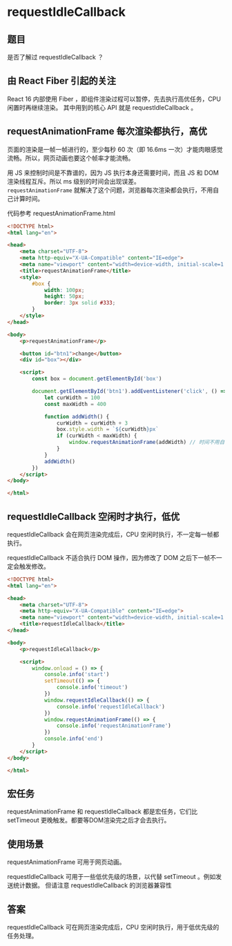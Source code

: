 # requestIdleCallback

## 题目

是否了解过 requestIdleCallback ？

## 由 React Fiber 引起的关注

React 16 内部使用 Fiber ，即组件渲染过程可以暂停，先去执行高优任务，CPU 闲置时再继续渲染。
其中用到的核心 API 就是 requestIdleCallback 。

## requestAnimationFrame 每次渲染都执行，高优

页面的渲染是一帧一帧进行的，至少每秒 60 次（即 16.6ms 一次）才能肉眼感觉流畅。所以，网页动画也要这个帧率才能流畅。

用 JS 来控制时间是不靠谱的，因为 JS 执行本身还需要时间，而且 JS 和 DOM 渲染线程互斥。所以 ms 级别的时间会出现误差。<br>
`requestAnimationFrame` 就解决了这个问题，浏览器每次渲染都会执行，不用自己计算时间。

代码参考 requestAnimationFrame.html

```html
<!DOCTYPE html>
<html lang="en">

<head>
    <meta charset="UTF-8">
    <meta http-equiv="X-UA-Compatible" content="IE=edge">
    <meta name="viewport" content="width=device-width, initial-scale=1.0">
    <title>requestAnimationFrame</title>
    <style>
        #box {
            width: 100px;
            height: 50px;
            border: 3px solid #333;
        }
    </style>
</head>

<body>
    <p>requestAnimationFrame</p>

    <button id="btn1">change</button>
    <div id="box"></div>

    <script>
        const box = document.getElementById('box')

        document.getElementById('btn1').addEventListener('click', () => {
            let curWidth = 100
            const maxWidth = 400

            function addWidth() {
                curWidth = curWidth + 3
                box.style.width = `${curWidth}px`
                if (curWidth < maxWidth) {
                    window.requestAnimationFrame(addWidth) // 时间不用自己控制
                }
            }
            addWidth()
        })
    </script>
</body>

</html>
```

## requestIdleCallback 空闲时才执行，低优

requestIdleCallback 会在网页渲染完成后，CPU 空闲时执行，不一定每一帧都执行。

requestIdleCallback 不适合执行 DOM 操作，因为修改了 DOM 之后下一帧不一定会触发修改。

```html
<!DOCTYPE html>
<html lang="en">

<head>
    <meta charset="UTF-8">
    <meta http-equiv="X-UA-Compatible" content="IE=edge">
    <meta name="viewport" content="width=device-width, initial-scale=1.0">
    <title>requestIdleCallback</title>
</head>

<body>
    <p>requestIdleCallback</p>

    <script>
        window.onload = () => {
            console.info('start')
            setTimeout(() => {
                console.info('timeout')
            })
            window.requestIdleCallback(() => {
                console.info('requestIdleCallback')
            })
            window.requestAnimationFrame(() => {
                console.info('requestAnimationFrame')
            })
            console.info('end')
        }
    </script>
</body>

</html>
```

## 宏任务

requestAnimationFrame 和 requestIdleCallback 都是宏任务，它们比 setTimeout 更晚触发。都要等DOM渲染完之后才会去执行。

## 使用场景

requestAnimationFrame 可用于网页动画。

requestIdleCallback 可用于一些低优先级的场景，以代替 setTimeout 。例如发送统计数据。
但请注意 requestIdleCallback 的浏览器兼容性

## 答案

requestIdleCallback 可在网页渲染完成后，CPU 空闲时执行，用于低优先级的任务处理。
